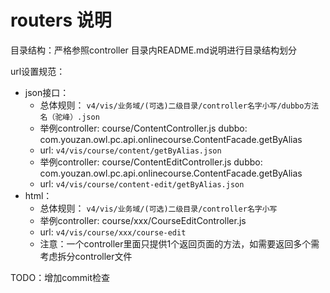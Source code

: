 # routers 说明 
目录结构：严格参照controller 目录内README.md说明进行目录结构划分

url设置规范：
  - json接口：
    - 总体规则： `v4/vis/业务域/(可选)二级目录/controller名字小写/dubbo方法名（驼峰）.json`
    - 举例controller:  course/ContentController.js dubbo: com.youzan.owl.pc.api.onlinecourse.ContentFacade.getByAlias
    - url: `v4/vis/course/content/getByAlias.json`
    - 举例controller:  course/ContentEditController.js dubbo: com.youzan.owl.pc.api.onlinecourse.ContentFacade.getByAlias
    - url: `v4/vis/course/content-edit/getByAlias.json`
  - html：
    - 总体规则： `v4/vis/业务域/(可选)二级目录/controller名字小写`
    - 举例controller:  course/xxx/CourseEditController.js
    - url: `v4/vis/course/xxx/course-edit`
    - 注意：一个controller里面只提供1个返回页面的方法，如需要返回多个需考虑拆分controller文件
  
TODO：增加commit检查